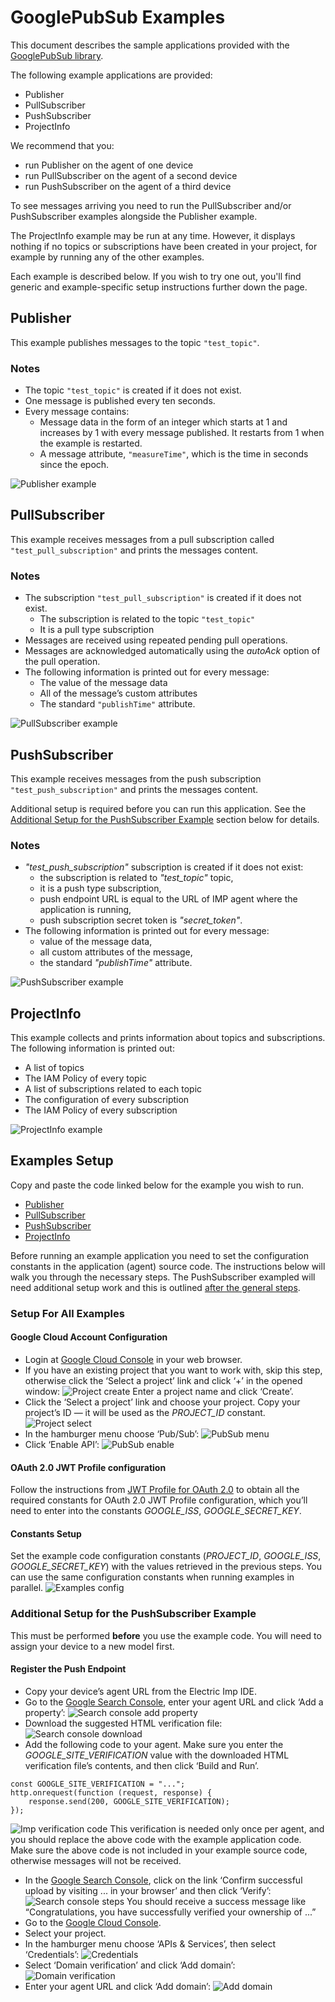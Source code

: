 # GooglePubSub Examples

This document describes the sample applications provided with the [GooglePubSub library](../README.md).

The following example applications are provided:
- Publisher
- PullSubscriber
- PushSubscriber
- ProjectInfo

We recommend that you:
- run Publisher on the agent of one device
- run PullSubscriber on the agent of a second device
- run PushSubscriber on the agent of a third device

To see messages arriving you need to run the PullSubscriber and/or PushSubscriber examples alongside the Publisher example.

The ProjectInfo example may be run at any time. However, it displays nothing if no topics or subscriptions have been created in your project, for example by running any of the other examples.

Each example is described below. If you wish to try one out, you'll find generic and example-specific setup instructions further down the page.

## Publisher

This example publishes messages to the topic `"test_topic"`.

### Notes

- The topic `"test_topic"` is created if it does not exist.
- One message is published every ten seconds.
- Every message contains:
  - Message data in the form of an integer which starts at 1 and increases by 1 with every message published. It restarts from 1 when the example is restarted.
  - A message attribute, `"measureTime"`, which is the time in seconds since the epoch.

![Publisher example](http://imgur.com/tggTPYg.png)

## PullSubscriber

This example receives messages from a pull subscription called `"test_pull_subscription"` and prints the messages content.

### Notes

- The subscription `"test_pull_subscription"` is created if it does not exist.
  - The subscription is related to the topic `"test_topic"`
  - It is a pull type subscription
- Messages are received using repeated pending pull operations.
- Messages are acknowledged automatically using the *autoAck* option of the pull operation.
- The following information is printed out for every message:
  - The value of the message data
  - All of the message’s custom attributes
  - The standard `"publishTime"` attribute.

![PullSubscriber example](http://imgur.com/WDQ9lGQ.png)

## PushSubscriber

This example receives messages from the push subscription `"test_push_subscription"` and prints the messages content.

Additional setup is required before you can run this application. See the [Additional Setup for the PushSubscriber Example](#additional-setup-for-the-pushsubscriber-example) section below for details.

### Notes

- *"test_push_subscription"* subscription is created if it does not exist:
  - the subscription is related to *"test_topic"* topic,
  - it is a push type subscription,
  - push endpoint URL is equal to the URL of IMP agent where the application is running,
  - push subscription secret token is *"secret_token"*.
- The following information is printed out for every message:
  - value of the message data,
  - all custom attributes of the message,
  - the standard *"publishTime"* attribute.

![PushSubscriber example](http://imgur.com/HjXJrfz.png)

## ProjectInfo

This example collects and prints information about topics and subscriptions. The following information is printed out:
- A list of topics
- The IAM Policy of every topic
- A list of subscriptions related to each topic
- The configuration of every subscription
- The IAM Policy of every subscription

![ProjectInfo example](http://imgur.com/VDKgV7c.png)

## Examples Setup

Copy and paste the code linked below for the example you wish to run.

- [Publisher](./Publisher.agent.nut)
- [PullSubscriber](./PullSubscriber.agent.nut)
- [PushSubscriber](./PushSubscriber.agent.nut)
- [ProjectInfo](./ProjectInfo.agent.nut)

Before running an example application you need to set the configuration constants in the application (agent) source code. The instructions below will walk you through the necessary steps. The PushSubscriber exampled will need additional setup work and this is outlined [after the general steps](#additional-setup-for-the-pushsubscriber-example).

### Setup For All Examples

#### Google Cloud Account Configuration

- Login at [Google Cloud Console](https://console.cloud.google.com) in your web browser.
- If you have an existing project that you want to work with, skip this step, otherwise click the ‘Select a project’ link and click ‘+’ in the opened window:
![Project create](http://imgur.com/2FbH9S6.png)
Enter a project name and click ‘Create’.
- Click the ‘Select a project’ link and choose your project.
Copy your project’s ID &mdash; it will be used as the *PROJECT_ID* constant.
![Project select](http://imgur.com/PR9U25p.png)
- In the hamburger menu choose ‘Pub/Sub’:
![PubSub menu](http://imgur.com/81zNGg1.png)
- Click ‘Enable API’:
![PubSub enable](http://imgur.com/MS7MnZK.png)

#### OAuth 2.0 JWT Profile configuration

Follow the instructions from [JWT Profile for OAuth 2.0](https://github.com/electricimp/OAuth-2.0/tree/master/examples#jwt-profile-for-oauth-20) to obtain all the required constants for OAuth 2.0 JWT Profile configuration, which you’ll need to enter into the constants *GOOGLE_ISS*, *GOOGLE_SECRET_KEY*.

#### Constants Setup

Set the example code configuration constants (*PROJECT_ID*, *GOOGLE_ISS*, *GOOGLE_SECRET_KEY*) with the values retrieved in the previous steps. You can use the same configuration constants when running examples in parallel.
![Examples config](http://imgur.com/G0Mw9uv.png)

### Additional Setup for the PushSubscriber Example

This must be performed **before** you use the example code. You will need to assign your device to a new model first.

#### Register the Push Endpoint

- Copy your device’s agent URL from the Electric Imp IDE.
- Go to the [Google Search Console](https://www.google.com/webmasters/tools), enter your agent URL and click ‘Add a property’:
![Search console add property](http://imgur.com/ZFpLQHY.png)
- Download the suggested HTML verification file:
![Search console download](http://imgur.com/AEe7O69.png)
- Add the following code to your agent. Make sure you enter the *GOOGLE_SITE_VERIFICATION* value with the downloaded HTML verification file’s contents, and then click ‘Build and Run’.
```squirrel
const GOOGLE_SITE_VERIFICATION = "...";
http.onrequest(function (request, response) {
    response.send(200, GOOGLE_SITE_VERIFICATION);
});
```
![Imp verification code](http://imgur.com/HzSt05P.png)
This verification is needed only once per agent, and you should replace the above code with the example application code. Make sure the above code is not included in your example source code, otherwise messages will not be received.
- In the [Google Search Console](https://www.google.com/webmasters/tools), click on the link ‘Confirm successful upload by visiting ... in your browser’ and then click ‘Verify’:
![Search console steps](http://imgur.com/l8z6WvP.png)
You should receive a success message like “Congratulations, you have successfully verified your ownership of ...”
- Go to the [Google Cloud Console](https://console.cloud.google.com).
- Select your project.
- In the hamburger menu choose ‘APIs & Services’, then select ‘Credentials’:
![Credentials](http://imgur.com/ewnRN6i.png)
- Select ‘Domain verification’ and click ‘Add domain’:
![Domain verification](http://imgur.com/XfQwV1f.png)
- Enter your agent URL and click ‘Add domain’:
![Add domain](http://imgur.com/SmNDmsf.png)
